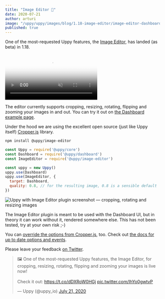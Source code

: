 ```yaml
---
title: "Image Editor 🌈"
date: 2020-07-21
author: arturi
image: "/uppy/uppy/images/blog/1.18-image-editor/image-editor-dashboard.jpg"
published: true
---
```


One of the most-requested Uppy features, the [Image Editor](/docs/image-editor/), has landed (as beta) in 1.18.

<video alt="Demo video showing Uppy with Image Editor plugin — cropping, rotating and resizing images" poster="/uppy/uppy/images/blog/1.18-image-editor/image-editor-dashboard.jpg" muted autoplay loop>
  <source src="/uppy/images/blog/1.18-image-editor/image-editor-demo.mp4" type="video/mp4">
  Your browser does not support the video tag: /uppy/uppy/images/blog/1.18-image-editor/image-editor-demo.mp4
</video>

<!--more-->

The editor currently supports cropping, resizing, rotating, flipping and zooming your images in and out. You can try it out on [the Dashboard example page](/examples/dashboard/).

Under the hood we are using the excellent open source (just like Uppy itself) [Cropper.js](https://fengyuanchen.github.io/cropperjs/) library.

```sh
npm install @uppy/image-editor
```

```js
const Uppy = require('@uppy/core')
const Dashboard = require('@uppy/dashboard')
const ImageEditor = require('@uppy/image-editor')

const uppy = new Uppy()
uppy.use(Dashboard)
uppy.use(ImageEditor, {
  target: Dashboard,
  quality: 0.8, // for the resulting image, 0.8 is a sensible default
})
```

![Uppy with Image Editor plugin screenshot — cropping, rotating and resizing images](/uppy/uppy/images/blog/1.18-image-editor/image-editor-dashboard.jpg)

The Image Editor plugin is meant to be used with the Dashboard UI, but in theory it can work without it, rendered somewhere else. This has not been tested, try at your own risk ;-)

You can [override the options from Cropper.js](/uppy/docs/image-editor/#cropperOptions), too. Check out [the docs for up to date options and events](/uppy/docs/image-editor).

Please leave your feedback [on Twitter](https://mobile.twitter.com/uppy_io/status/1285532376249110528).

<blockquote class="twitter-tweet"><p lang="en" dir="ltr">🖼 One of the most-requested Uppy features, the Image Editor, for cropping, resizing, rotating, flipping and zooming your images is live now! <br><br>Check it out: <a href="https://t.co/dDXRoW0HGj">https://t.co/dDXRoW0HGj</a> <a href="https://t.co/IhYo0gwtvP">pic.twitter.com/IhYo0gwtvP</a></p>&mdash; Uppy (@uppy_io) <a href="https://twitter.com/uppy_io/status/1285532376249110528?ref_src=twsrc%5Etfw">July 21, 2020</a></blockquote> <script async src="https://platform.twitter.com/widgets.js" charset="utf-8"></script> 

